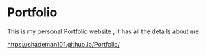 # Portfolio
This is my personal Portfolio website , it has  all the details about me

https://shademan101.github.io/Portfolio/

